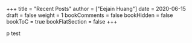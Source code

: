 +++
title = "Recent Posts"
author = ["Eejain Huang"]
date = 2020-06-15
draft = false
weight = 1
bookComments = false
bookHidden = false
bookToC = true
bookFlatSection = false
+++

p test

